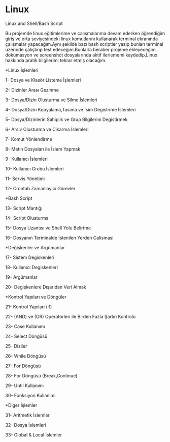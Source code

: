 # Linux

Linux and Shell/Bash Script

Bu projemde linux eğitimlerime ve çalışmalarıma devam ederken öğrendiğim giriş ve orta seviyesindeki linux komutlarını kullanarak terminal ekranında çalışmalar yapacağım.Aynı şekilde bazı bash scriptler yazıp bunları terminal üzerinde çalıştırıp test edeceğim.Bunlarla beraber projeme ekleyeceğim dokümasyon ve screenshot dosyalarında aktif ilerlememi kaydedip,Linux hakkında pratik bilgilerimi tekrar etmiş olacağım.


*Linux İşlemleri 

1-  Dosya ve Klasör Listeme İşlemleri

2-  Dizinler Arası Gezinme

3-  Dosya/Dizin Olusturma ve Silme İslemleri

4-  Dosya/Dizin Kopyalama,Tasıma ve İsim Degistirme İslemleri

5-  Dosya/Dizinlerin Sahiplik ve Grup Bilgilerini Degistirmek

6-  Arsiv Olusturma ve Cikarma İslemleri

7-  Komut Yönlendirme

8-  Metin Dosyaları ile İslem Yapmak

9-  Kullanıcı İslemleri

10- Kullanıcı Grubu İslemleri

11- Servis Yönetimi

12- Crontab Zamanlayıcı Görevler

*Bash Script

13- Script Mantığı

14- Script Olusturma

15- Dosya Uzantısı ve Shell Yolu Belirtme

16- Dosyanın Terminalde İstenilen Yerden Calismasi

*Değişkenler ve Argümanlar

17- Sistem Degiskenleri

18- Kullanıcı Degiskenleri

19- Argümanlar

20- Degişkenlere Dışarıdan Veri Almak

*Kontrol Yapıları ve Döngüler

21- Kontrol Yapıları (if)

22- (AND) ve (OR) Operatörleri ile Birden Fazla Şartın Kontrolü

23- Case Kullanımı

24- Select Döngüsü

25- Diziler

26- While Döngüsü

27- For Döngüsü

28- For Döngüsü (Break,Continue)

29- Until Kullanımı

30- Fonksiyon Kullanımı

*Diger İşlemler

31- Aritmetik İslemler

32- Dosya İslemleri

33- Global & Local İslemler

